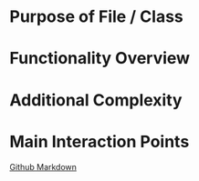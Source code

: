 # Purpose of File / Class

<!-- This is where you discuss why this file exists, how it works with the system, and what it is -->

# Functionality Overview

<!-- Put in information about how the file or class works, if it has a complex flow, what it's doing over time in the simulation, etc -->

# Additional Complexity

<!-- Some files have additional behavior defined outside them that might need explaining, like how a tree gets thirsty -->

# Main Interaction Points


<!-- Focus on where this file / class is used, which will help isolate where to look if it breaks -->

[Github Markdown](https://github.com/adam-p/markdown-here/wiki/Markdown-Cheatsheet)